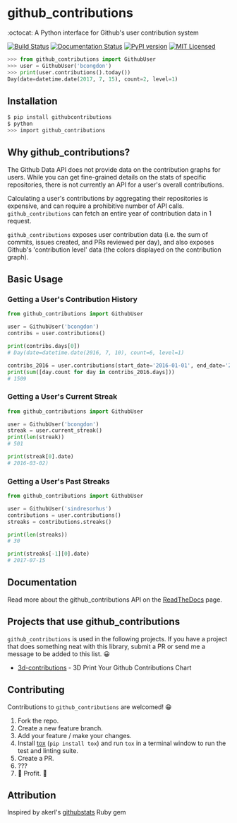 # github_contributions
:octocat: A Python interface for Github's user contribution system

[![Build Status](https://travis-ci.org/bcongdon/github_contributions.svg?branch=master)](https://travis-ci.org/bcongdon/github_contributions)
[![Documentation Status](https://readthedocs.org/projects/github-contributions/badge/?version=latest)](http://github-contributions.readthedocs.io/en/latest/?badge=latest)
[![PyPI version](https://badge.fury.io/py/GithubContributions.svg)](https://badge.fury.io/py/GithubContributions)
[![MIT Licensed](https://img.shields.io/badge/license-MIT-green.svg)](https://tldrlegal.com/license/mit-license)

```python
>>> from github_contributions import GithubUser
>>> user = GithubUser('bcongdon')
>>> print(user.contributions().today())
Day(date=datetime.date(2017, 7, 15), count=2, level=1)
```

## Installation

```sh
$ pip install githubcontributions
$ python
>>> import github_contributions
```

## Why github_contributions?

The Github Data API does not provide data on the contribution graphs for users. While you can get fine-grained details on the stats of specific repositories, there is not currently an API for a user's overall contributions.

Calculating a user's contributions by aggregating their repositories is expensive, and can require a prohibitive number of API calls. `github_contributions` can fetch an entire year of contribution data in 1 request.

`github_contributions` exposes user contribution data (i.e. the sum of commits, issues created, and PRs reviewed per day), and also exposes Github's 'contribution level' data (the colors displayed on the contribution graph).

## Basic Usage

### Getting a User's Contribution History

``` python
from github_contributions import GithubUser

user = GithubUser('bcongdon')
contribs = user.contributions()

print(contribs.days[0])
# Day(date=datetime.date(2016, 7, 10), count=6, level=1)

contribs_2016 = user.contributions(start_date='2016-01-01', end_date='2016-12-31')
print(sum([day.count for day in contribs_2016.days]))
# 1509
```

### Getting a User's Current Streak
``` python
from github_contributions import GithubUser

user = GithubUser('bcongdon')
streak = user.current_streak()
print(len(streak))
# 501

print(streak[0].date)
# 2016-03-02)
```

### Getting a User's Past Streaks
``` python
from github_contributions import GithubUser

user = GithubUser('sindresorhus')
contributions = user.contributions()
streaks = contributions.streaks()

print(len(streaks))
# 30

print(streaks[-1][0].date)
# 2017-07-15
```

## Documentation

Read more about the github_contributions API on the [ReadTheDocs](https://github-contributions.readthedocs.io) page.

## Projects that use github_contributions

`github_contributions` is used in the following projects. If you have a project that does something neat with this library, submit a PR or send me a message to be added to this list. 😀

* [3d-contributions](https://github.com/bcongdon/3d-contributions) - 3D Print Your Github Contributions Chart

## Contributing

Contributions to `github_contributions` are welcomed! 😁

1. Fork the repo.
2. Create a new feature branch.
3. Add your feature / make your changes.
4. Install [tox](https://tox.readthedocs.io/) (`pip install tox`) and run `tox` in a terminal window to run the test and linting suite.
5. Create a PR.
6. ???
7. 🎉 Profit. 🎉

## Attribution

Inspired by akerl's [githubstats](https://github.com/akerl/githubstats) Ruby gem
